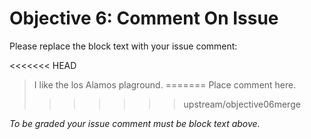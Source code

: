 # Objective 6: Comment On Issue

Please replace the block text with your issue comment:

<<<<<<< HEAD
> I like the los Alamos plaground.
=======
> Place comment here.
>>>>>>> upstream/objective06merge

*To be graded your issue comment must be block text above.*
